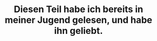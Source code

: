 ---
rating: 5
title: "Diesen Teil habe ich bereits in meiner Jugend gelesen, und habe ihn geliebt."
---